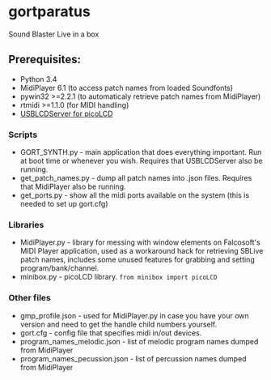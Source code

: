 # gortparatus
Sound Blaster Live in a box

## Prerequisites:
- Python 3.4
- MidiPlayer 6.1 (to access patch names from loaded Soundfonts)
- pywin32 >=2.2.1 (to automaticaly retrieve patch names from MidiPlayer)
- rtmidi >=1.1.0 (for MIDI handling)
- [USBLCDServer for picoLCD](http://resources.mini-box.com/online/picoLCD%2020x2%20(OEM)/Software/Windows/usblcd-applications.zip)

### Scripts
- GORT_SYNTH.py - main application that does everything important. Run at boot time or whenever you wish. Requires that USBLCDServer also be running.
- get_patch_names.py - dump all patch names into .json files. Requires that MidiPlayer also be running.
- get_ports.py - show all the midi ports available on the system (this is needed to set up gort.cfg)

### Libraries
- MidiPlayer.py - library for messing with window elements on Falcosoft's MIDI Player application, used as a workaround hack for retrieving SBLive patch names, includes some unused features for grabbing and setting program/bank/channel.
- minibox.py - picoLCD library. `from minibox import picoLCD`

### Other files
- gmp_profile.json - used for MidiPlayer.py in case you have your own version and need to get the handle child numbers yourself.
- gort.cfg - config file that specifies midi in/out devices.
- program_names_melodic.json - list of melodic program names dumped from MidiPlayer
- program_names_pecussion.json - list of percussion names dumped from MidiPlayer
